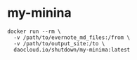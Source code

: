 # my-minina

```shell
docker run --rm \
  -v /path/to/evernote_md_files:/from \
  -v /path/to/output_site:/to \
  daocloud.io/shutdown/my-minima:latest
```
